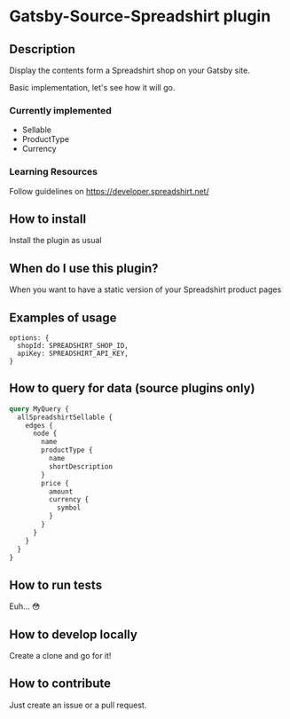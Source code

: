 # Gatsby-Source-Spreadshirt plugin

## Description

Display the contents form a Spreadshirt shop on your Gatsby site.

Basic implementation, let's see how it will go.

### Currently implemented

- Sellable
- ProductType
- Currency

### Learning Resources

Follow guidelines on https://developer.spreadshirt.net/

## How to install

Install the plugin as usual

## When do I use this plugin?

When you want to have a static version of your Spreadshirt product pages

## Examples of usage

```
options: {
  shopId: SPREADSHIRT_SHOP_ID,
  apiKey: SPREADSHIRT_API_KEY,
}
```

## How to query for data (source plugins only)

```graphql
query MyQuery {
  allSpreadshirtSellable {
    edges {
      node {
        name
        productType {
          name
          shortDescription
        }
        price {
          amount
          currency {
            symbol
          }
        }
      }
    }
  }
}
```

## How to run tests

Euh... 😳

## How to develop locally

Create a clone and go for it!

## How to contribute

Just create an issue or a pull request.
